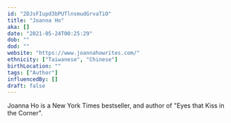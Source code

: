 ```yaml
---
id: "2DJsFIupd3bPUTlnsmudGrvaTiO"
title: "Joanna Ho"
aka: []
date: "2021-05-24T00:25:29"
dob: ""
dod: ""
website: "https://www.joannahowrites.com/"
ethnicity: ["Taiwanese", "Chinese"]
birthLocation: ""
tags: ["Author"]
influencedBy: []
draft: false
---
```


Joanna Ho is a New York Times bestseller, and author of "Eyes that Kiss in the
Corner".
